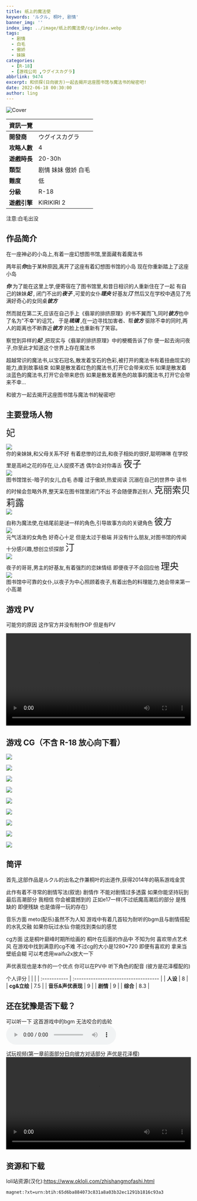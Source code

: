 ```yaml
---
title: 纸上的魔法使
keywords: 'ルクル, 桐叶, 剧情'
banner_img: ''
index_img: ../image/纸上的魔法使/cg/index.webp
tags:
  - 剧情
  - 白毛
  - 傲娇
  - 妹妹
categories:
  - [R-18]
  - [游戏公司 ,ウグイスカグラ]
abbrlink: 9474
excerpt: 和侦探(日向彼方)一起去揭开这座图书馆与魔法书的秘密吧!
date: 2022-06-18 00:30:00
author: ling
---
```




![Cover](../image/纸上的魔法使/cg/index.jpg)

| 資訊一覽     |                 |
| :----------- | :------------------------------------ |
| **開發商**   | ウグイスカグラ |
| **攻略人數** | 4                   |
| **遊戲時長** | 20-30h                     |
| **類型**     |   剧情 妹妹 傲娇 白毛         |
| **難度**     | 低  |
| **分級**     | R-18       |
| **遊戲引擎**   | KIRIKIRI 2           |



注意:白毛出没

## 作品简介 

在一座神必的小岛上,有着一座幻想图书馆,里面藏有着魔法书

两年前***你***由于某种原因,离开了这座有着幻想图书馆的小岛
现在你重新踏上了这座小岛 

***你*** 为了能在这里上学,便寄宿在了图书馆里,和昔日相识的人重新住在了一起
有自己的妹妹***妃*** , 闭门不出的***夜子*** ,可爱的女仆***理央*** 好基友***汀***
然后又在学校中遇见了充满好奇心的女同桌***彼方***

然而就在第二天,应该在自己手上《翡翠的排挤原理》的书不翼而飞,同时***彼方***也中了名为"不幸"的诅咒，
于是***琉璃*** ,在一边寻找加害者、帮***彼方*** 驱除不幸的同时,两人的距离也不断靠近***彼方*** 的脸上也重新有了笑容。

察觉到异样的***妃*** ,把现实与《翡翠的排挤原理》中的梗概告诉了你 
便一起去询问夜子,你至此才知道这个世界上存在魔法书

超越常识的魔法书,以宝石冠名,散发着宝石的色彩,被打开的魔法书有着扭曲现实的能力,直到故事结束
如果是散发着红色的魔法书,打开它会带来欢乐
如果是散发着淡蓝色的魔法书,打开它会带来悲伤
如果是散发着黑色的故事的魔法书,打开它会带来不幸... 


和彼方一起去揭开这座图书馆与魔法书的秘密吧!



## 主要登场人物   
<span style="font-size:175%">妃</span>
<div class='my-0 col-lg-8 col-12'>
<img src='../image/纸上的魔法使/character/妃.webp ' class='bg-transparent'/>
</div>
你的亲妹妹,和父母关系不好 有着悲惨的过去,和夜子相处的很好,聪明琳琳 在学校里是高岭之花的存在,让人捉摸不透 偶尔会对你毒舌 
<span style="font-size:175%">夜子</span>
<div class='my-0 col-lg-8 col-12'>
<img src='../image/纸上的魔法使/character/夜子.webp' class='bg-transparent'/>
</div>
图书馆馆长-暗子的女儿,白毛 赤瞳 过于傲娇,热爱阅读 沉溺在自己的世界中 读书的时候会忽略外界,整天呆在图书馆里闭门不出 不会随便靠近别人 
<span style="font-size:175%">克丽索贝莉露</span>
<div class='my-0 col-lg-8 col-12'>
<img src='../image/纸上的魔法使/character/克.webp' class='bg-transparent'/>
</div>
自称为魔法使,在结尾前是谜一样的角色,引导故事方向的关键角色 
<span style="font-size:175%">彼方</span>
<div class='my-0 col-lg-8 col-12'>
<img src='../image/纸上的魔法使/character/彼方.webp' class='bg-transparent'/>
</div>
元气活泼的女角色 好奇心十足 但是太过于极端 并没有什么朋友,对图书馆的传闻十分感兴趣,想创立侦探部
<span style="font-size:175%">汀</span>
<div class='my-0 col-lg-8 col-12'>
<img src='../image/纸上的魔法使/character/汀.webp' class='bg-transparent'/>
</div>
夜子的哥哥,男主的好基友,有着强烈的恋妹情结 即便夜子不会回应他
<span style="font-size:175%">理央</span>
<div class='my-0 col-lg-8 col-12'>
<img src='../image/纸上的魔法使/character/理央.webp' class='bg-transparent'/>
</div>
图书馆中可靠的女仆,以夜子为中心照顾着夜子,有着出色的料理能力,她会带来第一小高潮 





## 游戏 PV
可能穷的原因 这作官方并没有制作OP  但是有PV

<video controls preload="metadata" width='100%' >
    <source src="https://s3static-zone0.galgamer.eu.org/video-2d35/%E7%B4%99%E3%81%AE%E4%B8%8A/pv.mp4" type="video/mp4" poster="../image/纸上的魔法使/cg/kisaki_top.webp" >
</video>


## 游戏 CG（不含 R-18 放心向下看）


![](../image/纸上的魔法使/cg/cg2.webp)

![](../image/纸上的魔法使/cg/cg1.webp)

![](../image/纸上的魔法使/cg/CG66_3.webp)

![](../image/纸上的魔法使/cg/CG14_4.webp)

![](../image/纸上的魔法使/cg/cg3.webp)

![](../image/纸上的魔法使/cg/cg4.webp)

![](../image/纸上的魔法使/cg/cg5.webp)

![](../image/纸上的魔法使/cg/cg6.webp)

![](../image/纸上的魔法使/cg/CG77_1_1.webp)






## 简评 
首先,这部作品是ルクル的出名之作兼桐叶的出道作,获得2014年的萌系游戏金赏

此作有着不寻常的剧情写法(叙诡) 剧情作 不能对剧情过多透露  如果你能坚持玩到最后高潮部分  我相信 你会被震撼到的  正如e17一样(不过纸魔高潮后的部分 是残缺的 即便残缺 也是值得一玩的存在)

音乐方面 meto(配乐)虽然不为人知 游戏中有着几首较为耐听的bgm且与剧情搭配的水乳交融 如果你玩过水仙 你能找到类似的感觉

cg方面 这是桐叶巅峰时期所绘画的 桐叶在后面的作品中 不知为何 喜欢带点艺术风 在游戏中找到满意的cg不难 不过cg的大小是1280*720 即便有喜欢的 拿来当壁纸会糊 可以考虑用waifu2x放大一下

声优表现也是本作的一个优点 你可以在PV中 听下角色的配音 (彼方是花泽樱配的)

个人评分 
|      |                 |
| :----------- | :------------------------------------ |
| **人设**   |  8 |
| **cg&立绘** | 7.5                  |
| **音乐&声优表现**     | 9         |
| **剧情** | 9                    |
| **综合**     | 8.3  |


## 还在犹豫是否下载？

可以听一下 这首游戏中的bgm 无法咬合的齿轮
<audio controls preload="metadata" src="https://s3static-zone0.galgamer.eu.org/video-2d35/%E7%B4%99%E3%81%AE%E4%B8%8A/BGM16.ogg" type="audio/ogg" width="100%">


试玩视频(第一章前面部分日向彼方对话部分 声优是花泽樱)
<video controls preload="metadata" width='100%' >
    <source src="https://s3static-zone0.galgamer.eu.org/video-2d35/%E7%B4%99%E3%81%AE%E4%B8%8A/movie.mp4" type="video/mp4" poster="../image/纸上的魔法使/cg/kisaki_top.webp" >
</video>




## 资源和下载 


loli站资源(汉化):https://www.okloli.com/zhishangmofashi.html



```
magnet:?xt=urn:btih:65d6ba884073c831a8a03b32ec1291b1816c93a3
```




<style>
details {
    border: 1px solid #aaa;
    border-radius: 4px;
    padding: .5em .5em 0;
}

summary {
    font-weight: bold;
    margin: -.5em -.5em 0;
    padding: .5em;
}

details[open] {
    padding: .5em;
}

details[open] summary {
    border-bottom: 1px solid #aaa;
    margin-bottom: .5em;
}
.character{
    height: 500px;
    with: auto; 
}
.cg{
    align-image:center;
    with:100%;
    height:auto;
}
</style>